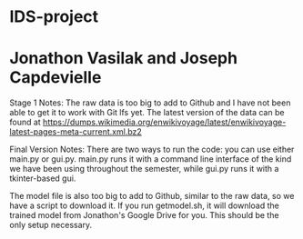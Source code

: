# IDS-project
# Jonathon Vasilak and Joseph Capdevielle

Stage 1 Notes:
The raw data is too big to add to Github and I have not been able to get it to work with Git lfs yet. The latest version of the data can be found at https://dumps.wikimedia.org/enwikivoyage/latest/enwikivoyage-latest-pages-meta-current.xml.bz2

Final Version Notes:
There are two ways to run the code: you can use either main.py or gui.py. main.py runs it with a command line interface of the kind we have been using throughout the semester, while gui.py runs it with a tkinter-based gui.

The model file is also too big to add to Github, similar to the raw data, so we have a script to download it. If you run getmodel.sh, it will download the trained model from Jonathon's Google Drive for you. This should be the only setup necessary.

